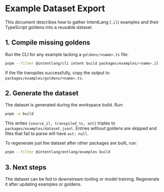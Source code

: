 # Example Dataset Export

This document describes how to gather IntentLang (`.il`) examples and their TypeScript goldens into a reusable dataset.

## 1. Compile missing goldens

Run the CLI for any example lacking a `goldens/<name>.ts` file:

```bash
pnpm --filter @intentlang/cli intent build packages/examples/<name>.il --target ts
```

If the file transpiles successfully, copy the output to `packages/examples/goldens/<name>.ts`.

## 2. Generate the dataset

The dataset is generated during the workspace build. Run:

```bash
pnpm -w build
```

This writes `{source_il, transpiled_ts, ast}` triples to `packages/examples/dataset.jsonl`. Entries without goldens are skipped and files that fail to parse will have `ast: null`.

To regenerate just the dataset after other packages are built, run:

```bash
pnpm --filter @intentlang/entlang/examples build
```

## 3. Next steps

The dataset can be fed to downstream tooling or model training. Regenerate it after updating examples or goldens.
